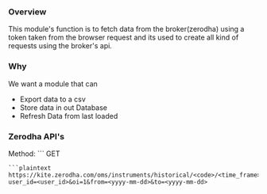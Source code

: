 ### Overview

This module's function is to fetch data from the broker(zerodha) using a token taken from the browser request and its used to create all kind of requests using the broker's api.

### Why

We want a module that can 
 - Export data to a csv
 - Store data in out Database
 - Refresh Data from last loaded

### Zerodha API's
Method: ```
 GET
``` 
```plaintext
https://kite.zerodha.com/oms/instruments/historical/<code>/<time_frame>?user_id=<user_id>&oi=1&from=<yyyy-mm-dd>&to=<yyyy-mm-dd>
```

